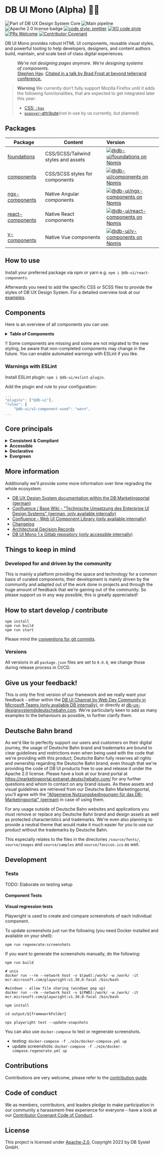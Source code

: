 <!-- markdownlint-configure-file { "MD013": false, "MD041":false } -->
<!-- markdownlint-disable MD033 MD010 -->

<img src="docs/images/header_image_0.guetzli.jpg" alt="" srcset="docs/images/header_image_0.guetzli.2x.jpg 2x, docs/images/header_image_0.guetzli.3x.jpg 3x"> <!-- width="830" height="276" //-->

# DB UI Mono (Alpha) 🚂💖

![Part of DB UX Design System Core](https://img.shields.io/badge/Part%20of-DB%20UX%20Design%20System%20Core-d7dce1.svg)
![Main pipeline](https://github.com/db-ui/mono/actions/workflows/default.yml/badge.svg)
![Apache 2.0 license badge](https://img.shields.io/badge/License-Apache_2.0-blue.svg)
[![code style: prettier](https://img.shields.io/badge/code_style-prettier-ff69b4.svg?style=flat-square)](https://github.com/prettier/prettier)
[![XO code style](https://img.shields.io/badge/code_style-XO-5ed9c7.svg)](https://github.com/xojs/xo)
[![PRs Welcome](https://img.shields.io/badge/PRs-welcome-brightgreen.svg?style=flat-square)](http://makeapullrequest.com)
[![Contributor Covenant](https://img.shields.io/badge/Contributor%20Covenant-2.0-4baaaa.svg)](CODE-OF-CONDUCT.md)

DB UI Mono provides robust HTML UI components, reusable visual styles, and powerful tooling to help developers,
designers, and content authors build, maintain, and scale best of class digital experiences.

<figure>
	<cite>We’re not designing pages anymore. We’re designing systems of components.</cite>
	<figcaption><a href="https://bradfrost.com/blog/post/bdconf-stephen-hay-presents-responsive-design-workflow/" target="_blank" rel="noopener noreferrer">Stephen Hay</a>. <a href="https://vimeo.com/67476280" title="Brad Frosts at beyond tellerrand conference regarding Atomic Design" target="_blank" rel="noopener noreferrer">Citated in a talk by Brad Frost at beyond tellerrand conference.</a></figcaption>
</figure>

> **Warning**
> We currently don't fully support Mozilla Firefox until it adds the following functionalities, that are expected to get integrated later this year:
>
> -   [CSS: `:has`](https://caniuse.com/css-has)
> -   [`popover`-attribute](https://caniuse.com/mdn-api_htmlinputelement_popovertargetaction)(not in use by us currently, but planned)

## Packages

| Package                             | Content                             | Version                                                                                                                                                                                                              |
| ----------------------------------- | ----------------------------------- | :------------------------------------------------------------------------------------------------------------------------------------------------------------------------------------------------------------------- |
| [foundations](packages/foundations) | CSS/SCSS/Tailwind styles and assets | [![@db-ui/foundations on Npmjs](https://img.shields.io/badge/dynamic/json?url=https%3A%2F%2Fapi.github.com%2Frepos%2Fdb-ui%2Fmono%2Freleases%2Flatest&query=%24.tag_name&label=npm&color=ed1c24 "npm version")](https://npmjs.com/package/@db-ui/foundations "DB UI – on NPM")                |
| [components](packages/components)   | CSS/SCSS styles for components      | [![@db-ui/components on Npmjs](https://img.shields.io/badge/dynamic/json?url=https%3A%2F%2Fapi.github.com%2Frepos%2Fdb-ui%2Fmono%2Freleases%2Flatest&query=%24.tag_name&label=npm&color=ed1c24 "npm version")](https://npmjs.com/package/@db-ui/components "DB UI – on NPM")                   |
| [ngx-components](output/angular)    | Native Angular components           | [![@db-ui/ngx-components on Npmjs](https://img.shields.io/badge/dynamic/json?url=https%3A%2F%2Fapi.github.com%2Frepos%2Fdb-ui%2Fmono%2Freleases%2Flatest&query=%24.tag_name&label=npm&color=ed1c24 "npm version")](https://npmjs.com/package/@db-ui/ngx-components "DB UI – on NPM")       |
| [react-components](output/react)    | Native React components             | [![@db-ui/react-components on Npmjs](https://img.shields.io/badge/dynamic/json?url=https%3A%2F%2Fapi.github.com%2Frepos%2Fdb-ui%2Fmono%2Freleases%2Flatest&query=%24.tag_name&label=npm&color=ed1c24 "npm version")](https://npmjs.com/package/@db-ui/react-components "DB UI – on NPM") |
| [v-components](output/vue/vue3)     | Native Vue components               | [![@db-ui/v-components on Npmjs](https://img.shields.io/badge/dynamic/json?url=https%3A%2F%2Fapi.github.com%2Frepos%2Fdb-ui%2Fmono%2Freleases%2Flatest&query=%24.tag_name&label=npm&color=ed1c24 "npm version")](https://npmjs.com/package/@db-ui/v-components "DB UI – on NPM")             |

## How to use

Install your preferred package via npm or yarn e.g. `npm i @db-ui/react-components`.

Afterwards you need to add the specific CSS or SCSS files to provide the styles of DB UX Design System.
For a detailed overview look at our [examples](examples).

## Components

Here is an overview of all components you can use:

<details>
  <summary><strong>Table of Components</strong></summary>

| Name                                                                | Category          | Status | Planned for beta |
| ------------------------------------------------------------------- | ----------------- | :----: | :--------------: |
| Accordion                                                           | 04 - Data-Display |   ❌   |        ✅        |
| [Alert](packages/components/src/components/alert)                   | 05 - Feedback     |  Beta  |        ✅        |
| Avatar                                                              | 04 - Data-Display |   ❌   |        ❌        |
| Backdrop                                                            | 06 - Utility      |   ❌   |        ✅        |
| Badge                                                               | 05 - Feedback     |   ❌   |        ✅        |
| Bottom-Navigation                                                   | 02 - Action       |   ❌   |        ❌        |
| Breadcrumbs                                                         | 02 - Action       |   ❌   |        ✅        |
| [Brand](packages/components/src/components/brand)                   | 04 - Data-Display |  Beta  |        ✅        |
| [Button](packages/components/src/components/button)                 | 02 - Action       | Alpha  |        ✅        |
| Button-Group                                                        | 02 - Action       |   ❌   |        ❌        |
| [Card](packages/components/src/components/card)                     | 01 - Layout       | Alpha  |        ✅        |
| Carousel                                                            | 06 - Utility      |   ❌   |        ❌        |
| [Checkbox](packages/components/src/components/checkbox)             | 03 - Data-Input   | Alpha  |        ✅        |
| Combobox                                                            | 03 - Data-Input   |   ❌   |        ❌        |
| Container                                                           | 01 - Layout       |   ❌   |        ❌        |
| Date-Picker                                                         | 03 - Data-Input   |   ❌   |        ❌        |
| [Divider](packages/components/src/components/divider)               | 01 - Layout       | Alpha  |        ✅        |
| [Drawer](packages/components/src/components/drawer)                 | 01 - Layout       |  Beta  |        ✅        |
| Dropdown                                                            | 06 - Utility      |   ❌   |        ✅        |
| Floating-Button                                                     | 02 - Action       |   ❌   |        ❌        |
| Footer                                                              | 01 - Layout       |   ❌   |        ✅        |
| Grid                                                                | 01 - Layout       |   ❌   |        ✅        |
| Header                                                              | 01 - Layout       |   ❌   |        ✅        |
| [Icons](packages/components/src/components/icon)                    | 04 - Data-Display |  Beta  |        ✅        |
| Image                                                               | 04 - Data-Display |   ❌   |        ✅        |
| Indicator                                                           | 04 - Data-Display |   ❌   |        ❌        |
| [Infotext](packages/components/src/components/infotext)             | 04 - Data-Display |  Beta  |        ✅        |
| [Input](packages/components/src/components/input)                   | 03 - Data-Input   | Alpha  |        ✅        |
| [Link](packages/components/src/components/link)                     | 02 - Action       |   ❌   |        ✅        |
| List-Item                                                           | 04 - Data-Display |   ❌   |        ✅        |
| Menu                                                                | 02 - Action       |   ❌   |        ✅        |
| Modal                                                               | 06 - Utility      |   ❌   |        ✅        |
| [NavigationItem](packages/components/src/components/navigationitem) | 05 - Navigation   |  Beta  |        ✅        |
| Notification                                                        | 05 - Feedback     |   ❌   |        ✅        |
| Numbers-Field                                                       | 03 - Data-Input   |   ❌   |        ❌        |
| Pagination                                                          | 02 - Action       |   ❌   |        ❌        |
| Popover                                                             | 06 - Utility      |   ❌   |        ❌        |
| Progress                                                            | 05 - Feedback     |   ❌   |        ❌        |
| [Radio](packages/components/src/components/radio)                   | 03 - Data-Input   | Alpha  |        ✅        |
| Rating                                                              | 03 - Data-Input   |   ❌   |        ❌        |
| [Section](packages/components/src/components/section)               | 01 - Layout       |  Beta  |        ✅        |
| [Select](packages/components/src/components/select)                 | 03 - Data-Input   |  Beta  |        ✅        |
| Skeleton                                                            | 05 - Feedback     |   ❌   |        ❌        |
| Slider                                                              | 03 - Data-Input   |   ❌   |        ❌        |
| Spinner                                                             | 05 - Feedback     |   ❌   |        ❌        |
| Stack/List                                                          | 06 - Utility      |   ❌   |        ✅        |
| Stepper                                                             | 02 - Action       |   ❌   |        ❌        |
| Switch                                                              | 02 - Action       |   ❌   |        ❌        |
| Table                                                               | 04 - Data-Display |   ❌   |        ❌        |
| [Tabs](packages/components/src/components/tabs)                     | 04 - Data-Display | Alpha  |        ❌        |
| [Tag](packages/components/src/components/tag)                       | 04 - Data-Display | Alpha  |        ✅        |
| Text                                                                | 04 - Data-Display |   ❌   |        ✅        |
| Textarea                                                            | 03 - Data-Input   |   ❌   |        ✅        |
| Timeline                                                            | 04 - Data-Display |   ❌   |        ❌        |
| Time-Picker                                                         | 03 - Data-Input   |   ❌   |        ❌        |
| Toggle-Button                                                       | 02 - Action       |   ❌   |        ❌        |
| Tooltip                                                             | 04 - Data-Display |   ❌   |        ❌        |
| Tree                                                                | 04 - Data-Display |   ❌   |        ❌        |
| Upload                                                              | 03 - Data-Input   |   ❌   |        ❌        |

</details>

‼ Some components are missing and some are not migrated to the new styling, be aware that non-completed components may change in the future. You can enable automated warnings with ESLint if you like.

### Warnings with ESLint

Install ESLint plugin: `npm i @db-ui/eslint-plugin`.

Add the plugin and rule to your configuration:

```js
...
"plugins": ["@db-ui"],
"rules": {
	"@db-ui/v2-component-used": "warn",
...
```

## Core principals

<details>
  <summary><strong>
	Consistent & Compliant
	</strong></summary>

DB UI Mono is part of [DB UX Design System Core](https://marketingportal.extranet.deutschebahn.com/marketingportal/Design-Anwendungen/DB-UX-Design-System/Design-fuer-Apps-Web/UI-Komponenten),
that are the guidelines for any Personenverkehr Customer and Deutsche Bahn Enterprise website and web applications.

</details>

<details>
  <summary><strong>Accessible</strong></summary>

DB UI Mono leverages semantic HTML, ARIA roles, states and properties to apply our styles wherever possible, thus
enforcing correct, accessible markup. And we're quality checking this in partnership with
the [Team Digital Accessibility](https://db.de/8pei5n).

</details>
<details>
  <summary><strong>Declarative</strong></summary>

DB UI Mono uses declarative selectors instead of visual helpers to ensure our HTML class names and structure are human
read- and understandable, lean, performant and so much easier to update.

</details>
<details>
  <summary><strong>Evergreen</strong></summary>

As [DB UX Design System](https://marketingportal.extranet.deutschebahn.com/marketingportal/Design-Anwendungen/DB-UX-Design-System/Design-fuer-Apps-Web/UI-Komponenten) evolves, so does DB UI
Mono, meaning apps only need to keep their DB UI Mono package updated to ensure the latest look and feel.

</details>

## More information

Additionally we'll provide some more information over time regrading the whole ecosystem:

-   [DB UX Design System documentation within the DB Marketingportal (german)](https://marketingportal.extranet.deutschebahn.com/marketingportal/Design-Anwendungen/DB-UX-Design-System/Design-fuer-Apps-Web/UI-Komponenten)
-   [Confluence / Base Wiki - "Technische Umsetzung des Enterprise UI Design Systems" (german, only available internally)](https://db.de/pu8moh)
-   [Confluence - Web UI Component Library (only available internally)](https://db.de/1tyr73)
-   [Changelog](https://github.com/db-ui/core/blob/main/CHANGELOG.md)
-   [Architectural Decision Records](https://github.com/db-ui/core/tree/main/docs/adr)
-   [DB UI Mono 1.x Gitlab repository (only accessible internally)](https://db.de/4cwtyn/)

## Things to keep in mind

### Developed for and driven by the community

This is mainly a platform providing the space and technology for a common basis of curated components; their development
is mainly driven by the community and adapted out of the work done in projects and through the huge amount of feedback
that we're gaining out of the community. So please support us in any way possible, this is greatly appreciated!

## How to start develop / contribute

```shell
npm install
npm run build
npm run start
```

Please mind the [conventions for git commits](/docs/conventions.adoc#user-content-git-commits-conventions).

### Versions

All versions in all `package.json` files are set to `0.0.0`, we change those during release process in CI/CD.

<!-- markdownlint-disable MD026 -->

## Give us your feedback!

<!-- markdownlint-disable MD026 -->

<!-- markdownlint-disable MD033 -->

This is only the first version of our framework and we really want your feedback - either within
the <a href="https://db.de/krnm74" target="_blank" rel="noopener noreferrer">DB UI Channel by Web Dev Community in
Microsoft Teams (only available DB internally)</a>, or directly
at [db-ux-designsystem@deutschebahn.com](mailto:db-ux-designsystem@deutschebahn.com). <!-- markdownlint-disable MD033 -->
We're particularly keen to add as many examples to the behaviours as possible, to further clarify them.

## Deutsche Bahn brand

As we'd like to perfectly support our users and customers on their digital journey, the usage of Deutsche Bahn brand and
trademarks are bound to clear guidelines and restrictions even when being used with the code that we're providing with
this product; Deutsche Bahn fully reserves all rights and ownership regarding the Deutsche Bahn brand, even though that
we're providing the code of DB UI products free to use and release it under the Apache 2.0 license.
Please have a look at our brand portal at <https://marketingportal.extranet.deutschebahn.com/> for any further questions
and whom to contact on any brand issues. As these assets and visual guidelines are retrieved from our Deutsche Bahn
Marketingportal, you'll agree with
the ["Allgemeine Nutzungsbedingungen für das DB-Marketingportal" (german)](https://marketingportal.extranet.deutschebahn.com/marketingportal/Nutzungsbedingungen-9702684#)
in case of using them.

For any usage outside of Deutsche Bahn websites and applications you must remove or replace any Deutsche Bahn brand and
design assets as well as protected characteristics and trademarks. We're even also planning to provide a neutral theme
that would make it much easier for you to use our product without the trademarks by Deutsche Bahn.

This especially relates to the files in the directories `/source/fonts/`, `source/images` and `source/samples`
and `source/favicon.ico` as well.

## Development

### Tests

TODO: Elaborate on testing setup

#### Component Tests

**Visual regression tests**

Playwright is used to create and compare screenshots of each individual component.

To update screenshots just run the following (you need Docker installed and available on your shell):

```shell
npm run regenerate:screenshots
```

If you want to generate the screenshots manually, do the following:

```shell
npm run build

# unix
docker run --rm --network host -v $(pwd):/work/ -w /work/ -it mcr.microsoft.com/playwright:v1.30.0-focal /bin/bash

#windows - allow file sharing (windows pop up)
docker run --rm --network host -v ${PWD}:/work/ -w /work/ -it mcr.microsoft.com/playwright:v1.30.0-focal /bin/bash

npm install

cd output/${frameworkFolder}

npx playwright test --update-snapshots
```

You can also use `docker-compose` to test or regenerate screenshots.

-   testing: `docker-compose -f ./e2e/docker-compose.yml up`
-   update screenshots: `docker-compose -f ./e2e/docker-compose.regenerate.yml up`

## Contributions

Contributions are very welcome, please refer to the [contribution guide](CONTRIBUTING.md).

## Code of conduct

We as members, contributors, and leaders pledge to make participation in our
community a harassment-free experience for everyone – have a look at
our [Contributor Covenant Code of Conduct](CODE-OF-CONDUCT.md).

## License

This project is licensed under [Apache-2.0](LICENSE), Copyright 2023 by DB Systel GmbH.
